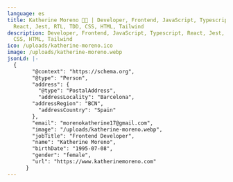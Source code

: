 ```yaml
---
language: es
title: Katherine Moreno 👩‍💻 | Developer, Frontend, JavaScript, Typescript,
  React, Jest, RTL, TDD, CSS, HTML, Tailwind
description: Developer, Frontend, JavaScript, Typescript, React, Jest, RTL, TDD,
  CSS, HTML, Tailwind
ico: /uploads/katherine-moreno.ico
image: /uploads/katherine-moreno.webp
jsonLd: |-
  {
        "@context": "https://schema.org",
        "@type": "Person",
        "address": {
          "@type": "PostalAddress",
          "addressLocality": "Barcelona",
  		"addressRegion": "BCN",
          "addressCountry": "Spain"
        },
        "email": "morenokatherine17@gmail.com",
        "image": "/uploads/katherine-moreno.webp",
        "jobTitle": "Frontend Developer",
        "name": "Katherine Moreno",
        "birthDate": "1995-07-08",
        "gender": "female",
        "url": "https://www.katherinemoreno.com"
      }
---
```

